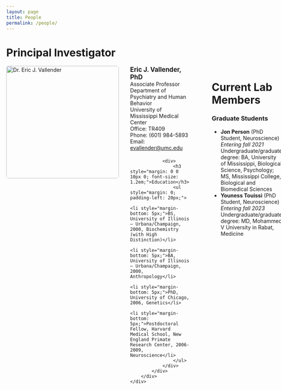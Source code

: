 ```yaml
---
layout: page
title: People
permalink: /people/
---
```


<!-- Principal Investigator -->
<div class="special-row">
    <div class="col-lg-12">
        <h1>Principal Investigator</h1>
        <div style="display: flex; align-items: flex-start; gap: 30px; margin-bottom: 20px;">
            <img src="{{ '/assets/img/Eric-Vallender.jpg' | relative_url }}" alt="Dr. Eric J. Vallender" style="width: 300px; height: auto; border-radius: 5px; flex-shrink: 0;">
            <div style="flex: 1;">
                <div style="margin-bottom: 20px;">
                    <p style="margin: 0 0 10px 0;"><strong style="font-size: 1.2em;">Eric J. Vallender, PhD</strong><br>
                    Associate Professor<br>
                    Department of Psychiatry and Human Behavior<br>
                    University of Mississippi Medical Center<br>
                    Office: TR409<br>
                    Phone: (601) 984-5893<br>
                    Email: <a href="mailto:evallender@umc.edu">evallender@umc.edu</a></p>
                </div>
                
                <div>
                    <h3 style="margin: 0 0 10px 0; font-size: 1.2em;">Education</h3>
                    <ul style="margin: 0; padding-left: 20px;">
                        <li style="margin-bottom: 5px;">BS, University of Illinois – Urbana/Champaign, 2000, Biochemistry (with High Distinction)</li>
                        <li style="margin-bottom: 5px;">BA, University of Illinois – Urbana/Champaign, 2000, Anthropology</li>
                        <li style="margin-bottom: 5px;">PhD, University of Chicago, 2006, Genetics</li>
                        <li style="margin-bottom: 5px;">Postdoctoral Fellow, Harvard Medical School, New England Primate Research Center, 2006-2009, Neuroscience</li>
                    </ul>
                </div>
            </div>
        </div>
    </div>
</div>
<br/>

<!-- Current Lab Members -->
<div class="special-row">
    <div class="col-lg-12">
        <h1>Current Lab Members</h1>
        <h3>Graduate Students</h3>
        <ul>
            <li><strong>Jon Person</strong> (PhD Student, Neuroscience)<br>
            <em>Entering fall 2021</em><br>
            Undergraduate/graduate degree: BA, University of Mississippi, Biological Science, Psychology; MS, Mississippi College, Biological and Biomedical Sciences</li>
            <li><strong>Youness Touissi</strong> (PhD Student, Neuroscience)<br>
            <em>Entering fall 2023</em><br>
            Undergraduate/graduate degree: MD, Mohammed V University in Rabat, Medicine</li>
        </ul>
    </div>
</div>

<!-- Former Lab Members -->
<div class="special-row">
    <div class="col-lg-12">
        <h1>Former Lab Members</h1>
        <ul>
            <li><strong>Robert Gilmore</strong><br>
            <em>Current Position:</em> Research Software Engineer at National Institute of Allergy and Infectious Diseases (NIAID)</li>
            
            <li><strong>Shaurita D. Hutchins</strong><br>
            <em>Current Position:</em> Graduate Research Assistant at University of Alabama at Birmingham</li>
            
            <li><strong>Lisa Ogawa McLean, PhD, LATg</strong><br>
            <em>Current Position:</em> Senior Advisor - Biology, Lilly Genetic Medicine at Eli Lilly and Company (Cambridge, Massachusetts)</li>
            
            <li><strong>Xiao Zhang, PhD</strong><br>
            <em>Current Position:</em> Visiting Faculty at W.M Keck Science Department</li>
        </ul>
    </div>
</div>

<!-- /.container -->

<!-- jQuery -->
<script src="{{ 'assets/js/jquery.js' | relative_url }}"></script>

<!-- Bootstrap Core JavaScript -->
<script src="{{ 'assets/js/bootstrap.min.js' | relative_url }}"></script> 